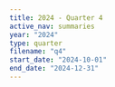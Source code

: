 ```yaml
---
title: 2024 - Quarter 4
active_nav: summaries
year: "2024"
type: quarter
filename: "q4"
start_date: "2024-10-01"
end_date: "2024-12-31"
---
```

